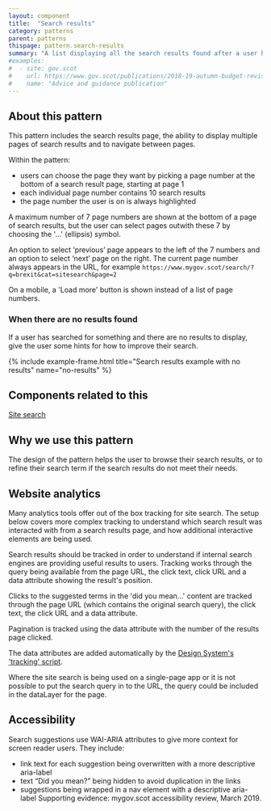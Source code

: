 ```yaml
---
layout: component
title:  "Search results"
category: patterns
parent: patterns
thispage: pattern.search-results
summary: "A list displaying all the search results found after a user has made a search."
#examples:
#  - site: gov.scot
#    url: https://www.gov.scot/publications/2018-19-autumn-budget-revision-supporting-document/
#    name: "Advice and guidance publication"
---
```


## About this pattern

This pattern includes the search results page, the ability to display multiple pages of search results and to navigate between pages.

Within the pattern:

- users can choose the page they want by picking a page number at the bottom of a search result page, starting at page 1
- each individual page number contains 10 search results
- the page number the user is on is always highlighted

A maximum number of 7 page numbers are shown at the bottom of a page of search results, but the user can select pages outwith these 7 by choosing the '…' (ellipsis) symbol.

An option to select ‘previous’ page appears to the left of the 7 numbers and an option to select ‘next’ page on the right. The current page number always appears in the URL, for example `https://www.mygov.scot/search/?q=brexit&cat=sitesearch&page=2`

On a mobile, a 'Load more' button is shown instead of a list of page numbers.

### When there are no results found

If a user has searched for something and there are no results to display, give the user some hints for how to improve their search.

{% include example-frame.html title="Search results example with no results" name="no-results" %}

## Components related to this

[Site search](/components/site-search/)

## Why we use this pattern

The design of the pattern helps the user to browse their search results, or to refine their search term if the search results do not meet their needs.

## Website analytics

Many analytics tools offer out of the box tracking for site search. The setup below covers more complex tracking to understand which search result was interacted with from a search results page, and how additional interactive elements are being used.

Search results should be tracked in order to understand if internal search engines are providing useful results to users. Tracking works through the query being available from the page URL, the click text, click URL and a data attribute showing the result's position.

Clicks to the suggested terms in the 'did you mean...' content are tracked through the page URL (which contains the original search query), the click text, the click URL and a data attribute.

Pagination is tracked using the data attribute with the number of the results page clicked.

The data attributes are added automatically by the [Design System's 'tracking' script](/get-started/tracking/#search-results).

<div class="ds_inset-text"><div class="ds_inset-text__text">
Where the site search is being used on a single-page app or it is not possible to put the search query in to the URL, the query could be included in the dataLayer for the page.
</div></div>

## Accessibility

Search suggestions use WAI-ARIA attributes to give more context for screen reader users. They include:  

*  link text for each suggestion being overwritten with a more descriptive aria-label
*  text “Did you mean?” being hidden to avoid duplication in the links
*  suggestions being wrapped in a nav element with a descriptive aria-label
Supporting evidence: mygov.scot accessibility review, March 2019.  
